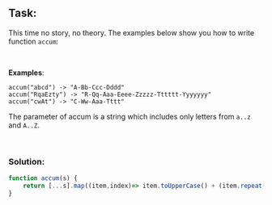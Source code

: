 ## Task:
This time no story, no theory. The examples below show you how to write function `accum`:

<br />

**Examples**:
```
accum("abcd") -> "A-Bb-Ccc-Dddd"
accum("RqaEzty") -> "R-Qq-Aaa-Eeee-Zzzzz-Tttttt-Yyyyyyy"
accum("cwAt") -> "C-Ww-Aaa-Tttt"
```

The parameter of accum is a string which includes only letters from `a..z` and `A..Z`.

<br />

### Solution:
```javascript
function accum(s) {
	return [...s].map((item,index)=> item.toUpperCase() + (item.repeat(index)).toLowerCase()).join('-');
}
```